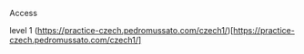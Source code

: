 Access 

level 1 (https://practice-czech.pedromussato.com/czech1/)[https://practice-czech.pedromussato.com/czech1/]
